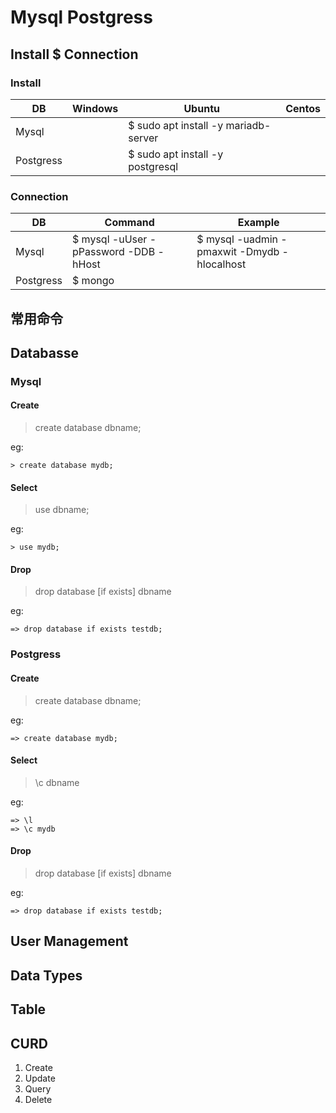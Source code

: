 # Mysql Postgress


## Install $ Connection
### Install

| DB        | Windows | Ubuntu                               | Centos |
|-----------|---------|--------------------------------------|--------|
| Mysql     |         | $ sudo apt install -y mariadb-server |        |
| Postgress |         | $ sudo apt install -y postgresql     |        |

### Connection
| DB        | Command                               | Example                                     |
|-----------|---------------------------------------|---------------------------------------------|
| Mysql     | $ mysql -uUser -pPassword -DDB -hHost | $ mysql -uadmin -pmaxwit -Dmydb -hlocalhost |
| Postgress | $ mongo                               |                                             |

## 常用命令

## Databasse
### Mysql
#### Create
> create database dbname;

eg:
```
> create database mydb;
```

#### Select
> use dbname;

eg:
```
> use mydb;
```

#### Drop
> drop database [if exists] dbname

eg:
```
=> drop database if exists testdb;
```

### Postgress
#### Create
> create database dbname;

eg:
```
=> create database mydb;
```

#### Select
> \c dbname

eg:
```
=> \l
=> \c mydb
```

#### Drop
> drop database [if exists] dbname

eg:
```
=> drop database if exists testdb;
```

## User Management

## Data Types

## Table

## CURD
1. Create
1. Update
1. Query
1. Delete

##